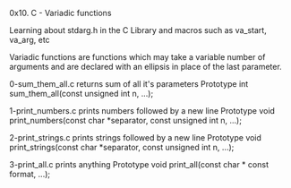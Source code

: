 0x10. C - Variadic functions

Learning about stdarg.h in the C Library and macros such as va_start, va_arg, etc

Variadic functions are functions which may take a variable number of
arguments and are declared with an ellipsis in place of the last parameter.

0-sum_them_all.c		returns sum of all it's parameters
	Prototype		int sum_them_all(const unsigned int n, ...);

1-print_numbers.c		prints numbers followed by a new line
	Prototype		void print_numbers(const char *separator, const unsigned int n, ...);

2-print_strings.c		prints strings followed by a new line
	Prototype		void print_strings(const char *separator, const unsigned int n, ...);

3-print_all.c			prints anything
	Prototype		void print_all(const char * const format, ...);
